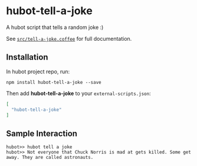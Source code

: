 # hubot-tell-a-joke

A hubot script that tells a random joke :)

See [`src/tell-a-joke.coffee`](src/tell-a-joke.coffee) for full documentation.

## Installation

In hubot project repo, run:

`npm install hubot-tell-a-joke --save`

Then add **hubot-tell-a-joke** to your `external-scripts.json`:

```json
[
  "hubot-tell-a-joke"
]
```

## Sample Interaction

```
hubot>> hubot tell a joke
hubot>> Not everyone that Chuck Norris is mad at gets killed. Some get away. They are called astronauts.
```
